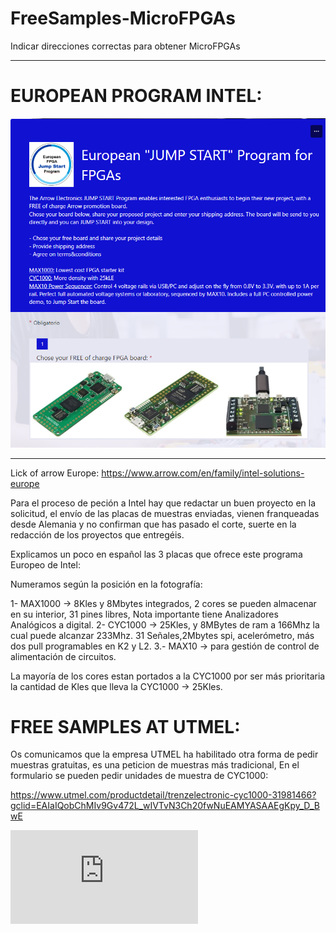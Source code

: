 # FreeSamples-MicroFPGAs
   Indicar direcciones correctas para obtener MicroFPGAs

---

# EUROPEAN PROGRAM INTEL:
![Free samples from Intel](https://github.com/AtlasFPGA/FreeSamples-MicroFPGAs/raw/main/FOTOS/European%20Program%20Micro-FPGAS.png)

---
Lick of arrow Europe:
https://www.arrow.com/en/family/intel-solutions-europe

   Para el proceso de peción a Intel hay que redactar un buen proyecto en la solicitud, el envío de las placas de muestras enviadas, vienen franqueadas desde Alemania y no confirman que has pasado el corte, suerte en la redacción de los proyectos que entregéis.

   Explicamos un poco en español las 3 placas que ofrece este programa Europeo de Intel:

   Numeramos según la posición en la fotografía:

1- MAX1000 -> 8Kles y 8Mbytes integrados, 2 cores se pueden almacenar en su interior, 31 pines libres, Nota importante tiene Analizadores Analógicos a digital.
2- CYC1000 -> 25Kles, y 8MBytes de ram a 166Mhz la cual puede alcanzar 233Mhz. 31 Señales,2Mbytes spi, acelerómetro, más dos pull programables en K2 y L2.
3.- MAX10    -> para gestión de control de alimentación de circuitos.

La mayoría de los cores estan portados a la CYC1000 por ser más prioritaria la cantidad de Kles que lleva la CYC1000 -> 25Kles.

# FREE SAMPLES AT UTMEL:
Os comunicamos que la empresa UTMEL ha habilitado otra forma de pedir muestras gratuitas, es una peticion de muestras más tradicional, En el formulario se pueden pedir unidades de muestra de CYC1000: 

https://www.utmel.com/productdetail/trenzelectronic-cyc1000-31981466?gclid=EAIaIQobChMIv9Gv472L_wIVTvN3Ch20fwNuEAMYASAAEgKpy_D_BwE

![CYC1000](http://www.forofpga.es/download/file.php?id=761)
